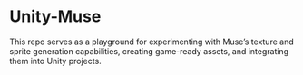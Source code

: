 # Unity-Muse
This repo serves as a playground for experimenting with Muse’s texture and sprite generation capabilities, creating game-ready assets, and integrating them into Unity projects.
